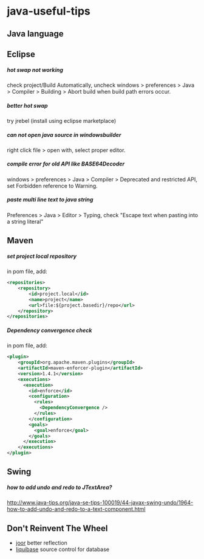 # java-useful-tips

## Java language

## Eclipse
##### hot swap not working
check project/Build Automatically, uncheck windows > preferences > Java > Compiler > Building > Abort build when build path errors occur.

##### better hot swap
try jrebel (install using eclipse marketplace)

##### can not open java source in windowsbuilder
right click file > open with, select proper editor.

##### compile error for old API like BASE64Decoder 
windows > preferences > Java > Compiler > Deprecated and restricted API, set Forbidden reference to  Warning.

##### paste multi line text to java string
Preferences > Java > Editor > Typing, check "Escape text when pasting into a string literal"

## Maven

##### set project local repository
in pom file, add:
```xml
<repositories>
 	<repository>
        <id>project.local</id>
        <name>project</name>
        <url>file:${project.basedir}/repo</url>
    </repository>
</repositories>
```
##### Dependency convergence check
in pom file, add: 
```xml
<plugin>
    <groupId>org.apache.maven.plugins</groupId>
    <artifactId>maven-enforcer-plugin</artifactId>
    <version>1.4.1</version>
    <executions>
      <execution>
        <id>enforce</id>
        <configuration>
          <rules>
            <DependencyConvergence />
          </rules>
        </configuration>
        <goals>
          <goal>enforce</goal>
        </goals>
      </execution>
    </executions>
</plugin>
```

## Swing

##### how to add undo and redo to JTextArea?
http://www.java-tips.org/java-se-tips-100019/44-javax-swing-undo/1964-how-to-add-undo-and-redo-to-a-text-component.html

## Don't Reinvent The Wheel
* [joor](https://github.com/jOOQ/jOOR) better reflection
* [liquibase](http://www.liquibase.org/) source control for database



























